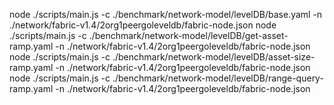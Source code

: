 node ./scripts/main.js -c ./benchmark/network-model/levelDB/base.yaml -n ./network/fabric-v1.4/2org1peergoleveldb/fabric-node.json
node ./scripts/main.js -c ./benchmark/network-model/levelDB/get-asset-ramp.yaml -n ./network/fabric-v1.4/2org1peergoleveldb/fabric-node.json 
node ./scripts/main.js -c ./benchmark/network-model/levelDB/asset-size-ramp.yaml -n ./network/fabric-v1.4/2org1peergoleveldb/fabric-node.json
node ./scripts/main.js -c ./benchmark/network-model/levelDB/range-query-ramp.yaml -n ./network/fabric-v1.4/2org1peergoleveldb/fabric-node.json 
